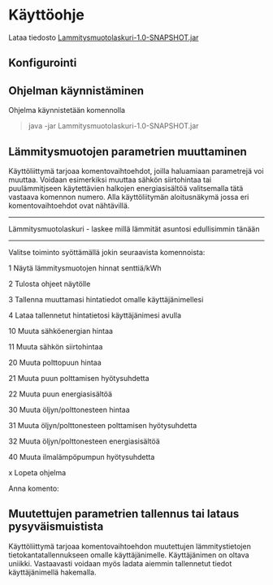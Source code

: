 # Käyttöohje

Lataa tiedosto [Lammitysmuotolaskuri-1.0-SNAPSHOT.jar](https://github.com/armijuha/ot-harjoitustyo/releases/tag/loppupalautus)

## Konfigurointi

## Ohjelman käynnistäminen

Ohjelma käynnistetään komennolla
> java -jar Lammitysmuotolaskuri-1.0-SNAPSHOT.jar


## Lämmitysmuotojen parametrien muuttaminen

Käyttöliittymä tarjoaa komentovaihtoehdot, joilla haluamiaan parametrejä voi muuttaa. 
Voidaan esimerkiksi muuttaa sähkön siirtohintaa tai puulämmitjseen käytettävien halkojen energiasisältöä valitsemalla tätä
vastaava komennon numero. Alla käyttöliitymän aloitusnäkymä jossa eri komentovaihtoehdot ovat nähtävillä.

*************************************************************************
Lämmitysmuotolaskuri - laskee millä lämmität asuntosi edullisimmin tänään
*************************************************************************


Valitse toiminto syöttämällä jokin seuraavista komennoista: 

1 Näytä lämmitysmuotojen hinnat senttiä/kWh

2 Tulosta ohjeet näytölle

3 Tallenna muuttamasi hintatiedot omalle käyttäjänimellesi

4 Lataa tallennetut hintatietosi käyttäjänimesi avulla

10 Muuta sähköenergian hintaa

11 Muuta sähkön siirtohintaa

20 Muuta polttopuun hintaa

21 Muuta puun polttamisen hyötysuhdetta

22 Muuta puun energiasisältöä

30 Muuta öljyn/polttonesteen hintaa

31 Muuta öljyn/polttonesteen polttamisen hyötysuhdetta

32 Muuta öljyn/polttonesteen energiasisältöä

40 Muuta ilmalämpöpumpun hyötysuhdetta

x Lopeta ohjelma

Anna komento:

## Muutettujen parametrien tallennus tai lataus pysyväismuistista

Käyttöliittymä tarjoaa komentovaihtoehdon muutettujen lämmitystietojen tietokantatallennukseen omalle käyttäjänimelle.
Käyttäjänimen on oltava uniikki. Vastaavasti voidaan myös ladata aiemmin tallennetut tiedot käyttäjänimellä hakemalla.
